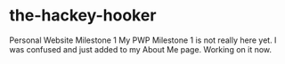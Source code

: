 # the-hackey-hooker
Personal Website Milestone 1
My PWP Milestone 1 is not really here yet.
I was confused and just added to my About Me page.
Working on it now.
